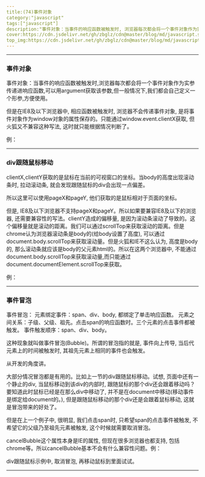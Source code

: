 ```yaml
---
title:(74)事件对象
category:"javascript"
tags:["javascript"]
description:"事件对象：当事件的响应函数被触发时, 浏览器每次都会将一个事件对象作为实参传递进响应函数。可以用argument获取该参数, 但一般情况下, 我们都会自己定义一个形参, 方便使用。"
cover:https://cdn.jsdelivr.net/gh/zbglz/cdn@master/blog/md/javascript.svg
top_img:https://cdn.jsdelivr.net/gh/zbglz/cdn@master/blog/md/javascript.svg
---
```


***

### 事件对象

事件对象：当事件的响应函数被触发时,浏览器每次都会将一个事件对象作为实参传递进响应函数,可以用argument获取该参数,但一般情况下,我们都会自己定义一个形参,方便使用。

但是在IE8及以下浏览器中, 相应函数被触发时, 浏览器不会传递事件对象, 是将事件对象作为window对象的属性保存的。只能通过window.event.clientX获取, 但火狐又不兼容这种写法, 这时就只能根据情况判断了。



例：




***

### div跟随鼠标移动

clientX,clientY获取的是鼠标在当前的可视窗口的坐标。当body的高度出现滚动条时, 拉动滚动条, 就会发现跟随鼠标的div会出现一点偏差。




所以这里可以使用pageX和pageY, 他们获取的是鼠标相对于页面的坐标。




但是, IE8及以下浏览器不支持pageX和pageY。所以如果要兼容IE8及以下的浏览器, 还需要兼容性的写法。clientY造成的偏移量, 是因为滚动条滚动了导致的。这个偏移量就是滚动的距离。我们可以通过scrollTop来获取滚动的距离。但是chrome认为浏览器滚动条是body的(给body设置了高度), 可以通过document.body.scrollTop来获取滚动量。但是火狐和IE不这么认为, 高度是body的, 那么滚动条就应该是body的父元素html的。所以在这两个浏览器中, 不能通过document.body.scrollTop来获取滚动量,而只能通过document.documentElement.scrollTop来获取。




例：




***


### 事件冒泡

事件冒泡：
元素绑定事件：span、div、body, 都绑定了单击响应函数。
元素之间关系：子级、父级、祖先。点击span的响应函数时。三个元素的点击事件都被触发。
事件触发顺序：span、div、body。




这种现象就叫做事件冒泡(Bubble)。所谓的冒泡指的就是, 事件向上传导, 当后代元素上的时间被触发时, 其祖先元素上相同的事件也会触发。



从开发的角度讲。

大部分情况冒泡都是有用的。比如上一节的div跟随鼠标移动。试想, 页面中还有一个静止的div, 当鼠标移动到该div的内部时, 跟随鼠标的那个div还会跟着移动吗？要知道此时鼠标已经是在那么div中移动了, 并不是在document中移动(移动事件是绑定给document的。), 但是跟随鼠标移动的那个div还是会跟着鼠标移动, 这就是冒泡带来的好处了。

但是在上一个例子中, 很明显, 我们点击span时, 只希望span的点击事件被触发, 不希望它的父级乃至祖先元素被触发, 这个时候就需要取消冒泡。




cancelBubble这个属性本身是IE的属性, 但现在很多浏览器也都支持, 包括chrome等。所以cancelBubble基本不会有什么兼容性问题。例：




div跟随鼠标示例中, 取消冒泡, 再移动鼠标到里面试试。




***